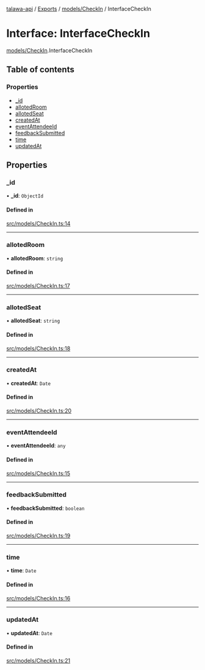 [talawa-api](../README.md) / [Exports](../modules.md) / [models/CheckIn](../modules/models_CheckIn.md) / InterfaceCheckIn

# Interface: InterfaceCheckIn

[models/CheckIn](../modules/models_CheckIn.md).InterfaceCheckIn

## Table of contents

### Properties

- [\_id](models_CheckIn.InterfaceCheckIn.md#_id)
- [allotedRoom](models_CheckIn.InterfaceCheckIn.md#allotedroom)
- [allotedSeat](models_CheckIn.InterfaceCheckIn.md#allotedseat)
- [createdAt](models_CheckIn.InterfaceCheckIn.md#createdat)
- [eventAttendeeId](models_CheckIn.InterfaceCheckIn.md#eventattendeeid)
- [feedbackSubmitted](models_CheckIn.InterfaceCheckIn.md#feedbacksubmitted)
- [time](models_CheckIn.InterfaceCheckIn.md#time)
- [updatedAt](models_CheckIn.InterfaceCheckIn.md#updatedat)

## Properties

### \_id

• **\_id**: `ObjectId`

#### Defined in

[src/models/CheckIn.ts:14](https://github.com/PalisadoesFoundation/talawa-api/blob/9cb91bb/src/models/CheckIn.ts#L14)

___

### allotedRoom

• **allotedRoom**: `string`

#### Defined in

[src/models/CheckIn.ts:17](https://github.com/PalisadoesFoundation/talawa-api/blob/9cb91bb/src/models/CheckIn.ts#L17)

___

### allotedSeat

• **allotedSeat**: `string`

#### Defined in

[src/models/CheckIn.ts:18](https://github.com/PalisadoesFoundation/talawa-api/blob/9cb91bb/src/models/CheckIn.ts#L18)

___

### createdAt

• **createdAt**: `Date`

#### Defined in

[src/models/CheckIn.ts:20](https://github.com/PalisadoesFoundation/talawa-api/blob/9cb91bb/src/models/CheckIn.ts#L20)

___

### eventAttendeeId

• **eventAttendeeId**: `any`

#### Defined in

[src/models/CheckIn.ts:15](https://github.com/PalisadoesFoundation/talawa-api/blob/9cb91bb/src/models/CheckIn.ts#L15)

___

### feedbackSubmitted

• **feedbackSubmitted**: `boolean`

#### Defined in

[src/models/CheckIn.ts:19](https://github.com/PalisadoesFoundation/talawa-api/blob/9cb91bb/src/models/CheckIn.ts#L19)

___

### time

• **time**: `Date`

#### Defined in

[src/models/CheckIn.ts:16](https://github.com/PalisadoesFoundation/talawa-api/blob/9cb91bb/src/models/CheckIn.ts#L16)

___

### updatedAt

• **updatedAt**: `Date`

#### Defined in

[src/models/CheckIn.ts:21](https://github.com/PalisadoesFoundation/talawa-api/blob/9cb91bb/src/models/CheckIn.ts#L21)
